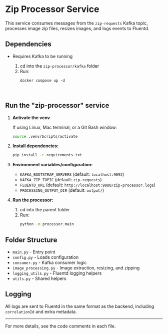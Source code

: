 # Zip Processor Service

This service consumes messages from the `zip-requests` Kafka topic, processes image zip files, resizes images, and logs events to Fluentd.

## Dependencies

* Requires Kafka to be running

  1. cd into the `zip-processor/kafka` folder
  2. Run:
     ```
     docker compose up -d
     ```

<br>

## Run the "zip-processor" service

1. **Activate the venv**

    If using Linux, Mac terminal, or a Git Bash window:
    ```bash
    source .venv/Scripts/activate
    ```

1. **Install dependencies:**
   ```bash
   pip install -r requirements.txt
   ```

2. **Environment variables/configuration:**
   - `KAFKA_BOOTSTRAP_SERVERS` (default: `localhost:9092`)
   - `KAFKA_ZIP_TOPIC` (default: `zip-requests`)
   - `FLUENTD_URL` (default: `http://localhost:9880/zip-processor.logs`)
   - `PROCESSING_OUTPUT_DIR` (default: `output/`)

3. **Run the processor:**
   
   1. cd into the parent folder
   2. Run:
      ```bash
      python -m processor.main
      ```

## Folder Structure

- `main.py` - Entry point
- `config.py` - Loads configuration
- `consumer.py` - Kafka consumer logic
- `image_processing.py` - Image extraction, resizing, and zipping
- `logging_utils.py` - Fluentd logging helpers
- `utils.py` - Shared helpers

## Logging

All logs are sent to Fluentd in the same format as the backend, including `correlationId` and extra metadata.

---

For more details, see the code comments in each file.
